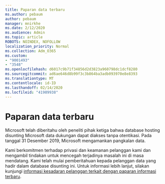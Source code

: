 ```yaml
---
title: Paparan data terbaru
ms.author: pebaum
author: pebaum
manager: mnirkhe
ms.date: 2/12/2020
ms.audience: Admin
ms.topic: article
ROBOTS: NOINDEX, NOFOLLOW
localization_priority: Normal
ms.collection: Adm_O365
ms.custom:
- "9001493"
- "3548"
ms.openlocfilehash: d6017c9b71f34856d2d3823a960798dc1dcf8280
ms.sourcegitcommit: ad6ae646d8b99f3c3b864ba3adb093970e8e8393
ms.translationtype: MT
ms.contentlocale: id-ID
ms.lasthandoff: 02/14/2020
ms.locfileid: "41989938"
---
```

# <a name="recent-data-exposure"></a>Paparan data terbaru

Microsoft telah diberitahu oleh peneliti pihak ketiga bahwa database hosting disunting Microsoft data dukungan dapat diakses tanpa otentikasi. Pada tanggal 31 Desember 2019, Microsoft mengamankan pangkalan data.

Kami berkomitmen terhadap privasi dan keamanan pelanggan kami dan mengambil tindakan untuk mencegah terjadinya masalah ini di masa mendatang. Kami telah mulai pemberitahuan kepada pelanggan data yang hadir dalam database disunting ini. Untuk informasi lebih lanjut, silakan kunjungi [informasi kesadaran pelanggan terkait dengan paparan informasi terbaru](https://aka.ms/privacyinfo).
